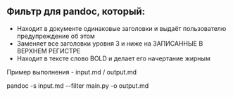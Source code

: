 ## Фильтр для pandoc, который:

- Находит в документе одинаковые заголовки и выдаёт пользователю
предупреждение об этом
- Заменяет все заголовки уровня 3 и ниже на ЗАПИСАННЫЕ В ВЕРХНЕМ РЕГИСТРЕ
- Находит в тексте слово BOLD и делает его начертание жирным


Пример выполнения - input.md / output.md

pandoc -s input.md --filter main.py -o output.md
